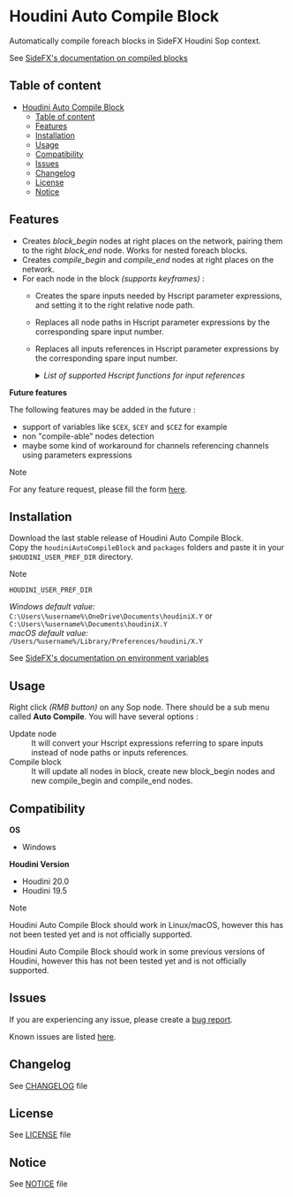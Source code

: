 # Houdini Auto Compile Block

Automatically compile foreach blocks in SideFX Houdini Sop context.

See [SideFX's documentation on compiled blocks](https://www.sidefx.com/docs/houdini/model/compile.html)

## Table of content

- [Houdini Auto Compile Block](#houdini-auto-compile-block)
  - [Table of content](#table-of-content)
  - [Features](#features)
  - [Installation](#installation)
  - [Usage](#usage)
  - [Compatibility](#compatibility)
  - [Issues](#issues)
  - [Changelog](#changelog)
  - [License](#license)
  - [Notice](#notice)

## Features

- Creates *block_begin* nodes at right places on the network, pairing them to the right *block_end* node. Works for nested foreach blocks.
- Creates *compile_begin* and *compile_end* nodes at right places on the network.
- For each node in the block *(supports keyframes)* :
  - Creates the spare inputs needed by Hscript parameter expressions, and setting it to the right relative node path.
  - Replaces all node paths in Hscript parameter expressions by the corresponding spare input number.
  - Replaces all inputs references in Hscript parameter expressions by the corresponding spare input number.  
    <details>
      <summary><i>List of supported Hscript functions for input references</i></summary>

      - [arclen](https://www.sidefx.com/docs/houdini/expressions/arclen.html)
      - [arclenD](https://www.sidefx.com/docs/houdini/expressions/arclenD.html)
      - [attriblist](https://www.sidefx.com/docs/houdini/expressions/attriblist.html)
      - [bbox](https://www.sidefx.com/docs/houdini/expressions/bbox.html)
      - [centroid](https://www.sidefx.com/docs/houdini/expressions/centroid.html)
      - [curvature](https://www.sidefx.com/docs/houdini/expressions/curvature.html)
      - [degree](https://www.sidefx.com/docs/houdini/expressions/degree.html)
      - [detail](https://www.sidefx.com/docs/houdini/expressions/detail.html)
      - [detailattriblist](https://www.sidefx.com/docs/houdini/expressions/detailattriblist.html)
      - [detailattribsize](https://www.sidefx.com/docs/houdini/expressions/detailattribsize.html)
      - [detailattribtype](https://www.sidefx.com/docs/houdini/expressions/detailattribtype.html)
      - [details](https://www.sidefx.com/docs/houdini/expressions/details.html)
      - [detailsmap](https://www.sidefx.com/docs/houdini/expressions/detailsmap.html)
      - [detailsnummap](https://www.sidefx.com/docs/houdini/expressions/detailsnummap.html)
      - [detailvals](https://www.sidefx.com/docs/houdini/expressions/detailvals.html)
      - [edgegrouplist](https://www.sidefx.com/docs/houdini/expressions/edgegrouplist.html)
      - [edgegroupmask](https://www.sidefx.com/docs/houdini/expressions/edgegroupmask.html)
      - [groupbyval](https://www.sidefx.com/docs/houdini/expressions/groupbyval.html)
      - [groupbyvals](https://www.sidefx.com/docs/houdini/expressions/groupbyvals.html)
      - [hasdetailattrib](https://www.sidefx.com/docs/houdini/expressions/hasdetailattrib.html)
      - [haspoint](https://www.sidefx.com/docs/houdini/expressions/haspoint.html)
      - [haspointattrib](https://www.sidefx.com/docs/houdini/expressions/haspointattrib.html)
      - [hasprim](https://www.sidefx.com/docs/houdini/expressions/hasprim.html)
      - [hasprimattrib](https://www.sidefx.com/docs/houdini/expressions/hasprimattrib.html)
      - [hasvertexattrib](https://www.sidefx.com/docs/houdini/expressions/hasvertexattrib.html)
      - [isclosed](https://www.sidefx.com/docs/houdini/expressions/isclosed.html)
      - [iscollided](https://www.sidefx.com/docs/houdini/expressions/iscollided.html)
      - [isspline](https://www.sidefx.com/docs/houdini/expressions/isspline.html)
      - [isstuck](https://www.sidefx.com/docs/houdini/expressions/isstuck.html)
      - [iswrapu](https://www.sidefx.com/docs/houdini/expressions/iswrapu.html)
      - [iswrapv](https://www.sidefx.com/docs/houdini/expressions/iswrapv.html)
      - [listbyval](https://www.sidefx.com/docs/houdini/expressions/listbyval.html)
      - [listbyvals](https://www.sidefx.com/docs/houdini/expressions/listbyvals.html)
      - [metaweight](https://www.sidefx.com/docs/houdini/expressions/metaweight.html)
      - [mindist](https://www.sidefx.com/docs/houdini/expressions/mindist.html)
      - [nearpoint](https://www.sidefx.com/docs/houdini/expressions/nearpoint.html)
      - [normal](https://www.sidefx.com/docs/houdini/expressions/normal.html)
      - [npoints](https://www.sidefx.com/docs/houdini/expressions/npoints.html)
      - [npointsgroup](https://www.sidefx.com/docs/houdini/expressions/npointsgroup.html)
      - [nprims](https://www.sidefx.com/docs/houdini/expressions/nprims.html)
      - [nprimsgroup](https://www.sidefx.com/docs/houdini/expressions/nprimsgroup.html)
      - [nuniquevals](https://www.sidefx.com/docs/houdini/expressions/nuniquevals.html)
      - [nvertices](https://www.sidefx.com/docs/houdini/expressions/nvertices.html)
      - [nverticesgroup](https://www.sidefx.com/docs/houdini/expressions/nverticesgroup.html)
      - [point](https://www.sidefx.com/docs/houdini/expressions/point.html)
      - [pointattriblist](https://www.sidefx.com/docs/houdini/expressions/pointattriblist.html)
      - [pointattribsize](https://www.sidefx.com/docs/houdini/expressions/pointattribsize.html)
      - [pointattribtype](https://www.sidefx.com/docs/houdini/expressions/pointattribtype.html)
      - [pointavg](https://www.sidefx.com/docs/houdini/expressions/pointavg.html)
      - [pointdist](https://www.sidefx.com/docs/houdini/expressions/pointdist.html)
      - [pointgrouplist](https://www.sidefx.com/docs/houdini/expressions/pointgrouplist.html)
      - [pointgroupmask](https://www.sidefx.com/docs/houdini/expressions/pointgroupmask.html)
      - [pointlist](https://www.sidefx.com/docs/houdini/expressions/pointlist.html)
      - [pointneighbours](https://www.sidefx.com/docs/houdini/expressions/pointneighbours.html)
      - [pointpattern](https://www.sidefx.com/docs/houdini/expressions/pointpattern.html)
      - [points](https://www.sidefx.com/docs/houdini/expressions/points.html)
      - [pointsmap](https://www.sidefx.com/docs/houdini/expressions/pointsmap.html)
      - [pointsnummap](https://www.sidefx.com/docs/houdini/expressions/pointsnummap.html)
      - [pointvals](https://www.sidefx.com/docs/houdini/expressions/pointvals.html)
      - [prim](https://www.sidefx.com/docs/houdini/expressions/prim.html)
      - [primattriblist](https://www.sidefx.com/docs/houdini/expressions/primattriblist.html)
      - [primattribsize](https://www.sidefx.com/docs/houdini/expressions/primattribsize.html)
      - [primattribtype](https://www.sidefx.com/docs/houdini/expressions/primattribtype.html)
      - [primdist](https://www.sidefx.com/docs/houdini/expressions/primdist.html)
      - [primduv](https://www.sidefx.com/docs/houdini/expressions/primduv.html)
      - [primgrouplist](https://www.sidefx.com/docs/houdini/expressions/primgrouplist.html)
      - [primgroupmask](https://www.sidefx.com/docs/houdini/expressions/primgroupmask.html)
      - [primlist](https://www.sidefx.com/docs/houdini/expressions/primlist.html)
      - [primneighbours](https://www.sidefx.com/docs/houdini/expressions/primneighbours.html)
      - [prims](https://www.sidefx.com/docs/houdini/expressions/prims.html)
      - [primsmap](https://www.sidefx.com/docs/houdini/expressions/primsmap.html)
      - [primsnummap](https://www.sidefx.com/docs/houdini/expressions/primsnummap.html)
      - [primuv](https://www.sidefx.com/docs/houdini/expressions/primuv.html)
      - [primvals](https://www.sidefx.com/docs/houdini/expressions/primvals.html)
      - [realuv](https://www.sidefx.com/docs/houdini/expressions/realuv.html)
      - [seampoints](https://www.sidefx.com/docs/houdini/expressions/seampoints.html)
      - [spknot](https://www.sidefx.com/docs/houdini/expressions/spknot.html)
      - [surflen](https://www.sidefx.com/docs/houdini/expressions/surflen.html)
      - [uniqueval](https://www.sidefx.com/docs/houdini/expressions/uniqueval.html)
      - [uniquevals](https://www.sidefx.com/docs/houdini/expressions/uniquevals.html)
      - [unituv](https://www.sidefx.com/docs/houdini/expressions/unituv.html)
      - [uvdist](https://www.sidefx.com/docs/houdini/expressions/uvdist.html)
      - [vertex](https://www.sidefx.com/docs/houdini/expressions/vertex.html)
      - [vertexattriblist](https://www.sidefx.com/docs/houdini/expressions/vertexattriblist.html)
      - [vertexattribsize](https://www.sidefx.com/docs/houdini/expressions/vertexattribsize.html)
      - [vertexattribtype](https://www.sidefx.com/docs/houdini/expressions/vertexattribtype.html)
      - [vertexgrouplist](https://www.sidefx.com/docs/houdini/expressions/vertexgrouplist.html)
      - [vertexgroupmask](https://www.sidefx.com/docs/houdini/expressions/vertexgroupmask.html)
      - [vertexs](https://www.sidefx.com/docs/houdini/expressions/vertexs.html)
      - [vertexsmap](https://www.sidefx.com/docs/houdini/expressions/vertexsmap.html)
      - [vertexsnummap](https://www.sidefx.com/docs/houdini/expressions/vertexsnummap.html)
      - [vertexvals](https://www.sidefx.com/docs/houdini/expressions/vertexvals.html)
      - [volumeaverage](https://www.sidefx.com/docs/houdini/expressions/volumeaverage.html)
      - [volumegradient](https://www.sidefx.com/docs/houdini/expressions/volumegradient.html)
      - [volumeindex](https://www.sidefx.com/docs/houdini/expressions/volumeindex.html)
      - [volumeindextopos](https://www.sidefx.com/docs/houdini/expressions/volumeindextopos.html)
      - [volumemax](https://www.sidefx.com/docs/houdini/expressions/volumemax.html)
      - [volumemin](https://www.sidefx.com/docs/houdini/expressions/volumemin.html)
      - [volumepostoindex](https://www.sidefx.com/docs/houdini/expressions/volumepostoindex.html)
      - [volumeres](https://www.sidefx.com/docs/houdini/expressions/volumeres.html)
      - [volumesample](https://www.sidefx.com/docs/houdini/expressions/volumesample.html)
      - [volumevoxeldiameter](https://www.sidefx.com/docs/houdini/expressions/volumevoxeldiameter.html)
      - [xyzdist](https://www.sidefx.com/docs/houdini/expressions/xyzdist.html)
      
    </details>

**Future features**

The following features may be added in the future :
- support of variables like `$CEX`, `$CEY` and `$CEZ` for example
- non "compile-able" nodes detection
- maybe some kind of workaround for channels referencing channels using parameters expressions

> [!NOTE]
> For any feature request, please fill the form [here](https://github.com/antoinedanion/Houdini-Auto-Compile-Block/issues/new?template=feature_request.md).  

## Installation

Download the last stable release of Houdini Auto Compile Block.  
Copy the `houdiniAutoCompileBlock` and `packages` folders and paste it in your `$HOUDINI_USER_PREF_DIR` directory.

> [!NOTE]
> `HOUDINI_USER_PREF_DIR`
>
> *Windows default value:*  
> `C:\Users\%username%\OneDrive\Documents\houdiniX.Y` or `C:\Users\%username%\Documents\houdiniX.Y`  
> *macOS default value:*  
> `/Users/%username%/Library/Preferences/houdini/X.Y`
> 
> See [SideFX's documentation on environment variables](https://www.sidefx.com/docs/houdini/ref/env.html)

## Usage

Right click *(RMB button)* on any Sop node. There should be a sub menu called **Auto Compile**.
You will have several options :
<dl>
  <dt>Update node</dt>
  <dd>
    It will convert your Hscript expressions referring to spare inputs instead of node paths or inputs references.
  </dd>
  <dt>Compile block</dt>
  <dd>
    It will update all nodes in block, create new block_begin nodes and new compile_begin and compile_end nodes.
  </dd>
</dl>

## Compatibility

**OS**
- Windows


**Houdini Version**
- Houdini 20.0
- Houdini 19.5

> [!NOTE]
>
> Houdini Auto Compile Block should work in Linux/macOS, however this has not been tested yet and is not officially supported.  
> 
> Houdini Auto Compile Block should work in some previous versions of Houdini, however this has not been tested yet and is not officially supported.

## Issues

If you are experiencing any issue, please create a [bug report](https://github.com/antoinedanion/Houdini-Auto-Compile-Block/issues/new?template=bug_report.md).

Known issues are listed [here](https://github.com/antoinedanion/Houdini-Auto-Compile-Block/issues).

## Changelog

See [CHANGELOG](https://github.com/antoinedanion/Houdini-Auto-Compile-Block/blob/main/CHANGELOG.md) file

## License

See [LICENSE](https://github.com/antoinedanion/Houdini-Auto-Compile-Block/blob/main/LICENSE) file

## Notice

See [NOTICE](https://github.com/antoinedanion/Houdini-Auto-Compile-Block/blob/main/NOTICE) file